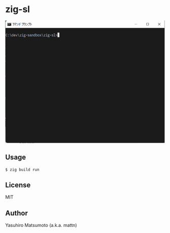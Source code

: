 # zig-sl

![SL](screenshot.gif)

## Usage

```
$ zig build run
```

## License

MIT

## Author

Yasuhiro Matsumoto (a.k.a. mattn)
